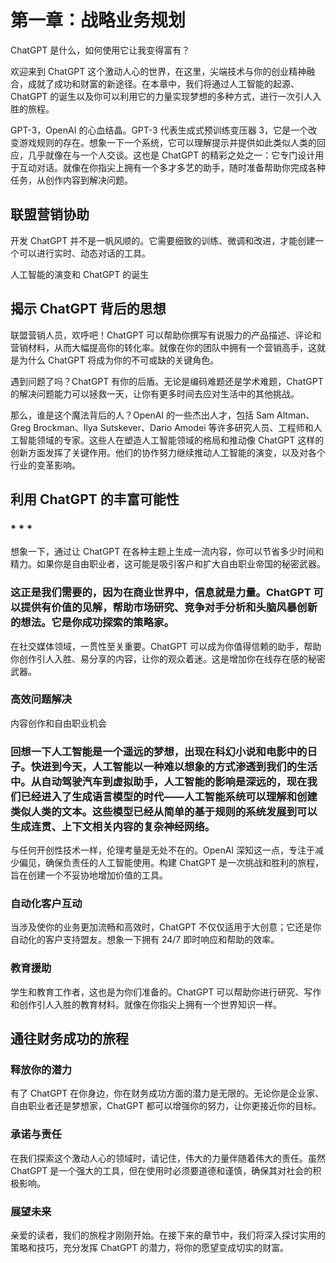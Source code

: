 # 第一章：战略业务规划

ChatGPT 是什么，如何使用它让我变得富有？

欢迎来到 ChatGPT 这个激动人心的世界，在这里，尖端技术与你的创业精神融合，成就了成功和财富的新途径。在本章中，我们将通过人工智能的起源、ChatGPT 的诞生以及你可以利用它的力量实现梦想的多种方式，进行一次引人入胜的旅程。

GPT-3，OpenAI 的心血结晶。GPT-3 代表生成式预训练变压器 3，它是一个改变游戏规则的存在。想象一下一个系统，它可以理解提示并提供如此类似人类的回应，几乎就像在与一个人交谈。这也是 ChatGPT 的精彩之处之一：它专门设计用于互动对话。就像在你指尖上拥有一个多才多艺的助手，随时准备帮助你完成各种任务，从创作内容到解决问题。

## 联盟营销协助

开发 ChatGPT 并不是一帆风顺的。它需要细致的训练、微调和改进，才能创建一个可以进行实时、动态对话的工具。

人工智能的演变和 ChatGPT 的诞生

## 揭示 ChatGPT 背后的思想

联盟营销人员，欢呼吧！ChatGPT 可以帮助你撰写有说服力的产品描述、评论和营销材料，从而大幅提高你的转化率。就像在你的团队中拥有一个营销高手，这就是为什么 ChatGPT 将成为你的不可或缺的关键角色。

遇到问题了吗？ChatGPT 有你的后盾。无论是编码难题还是学术难题，ChatGPT 的解决问题能力可以拯救一天，让你有更多时间去应对生活中的其他挑战。

那么，谁是这个魔法背后的人？OpenAI 的一些杰出人才，包括 Sam Altman、Greg Brockman、Ilya Sutskever、Dario Amodei 等许多研究人员、工程师和人工智能领域的专家。这些人在塑造人工智能领域的格局和推动像 ChatGPT 这样的创新方面发挥了关键作用。他们的协作努力继续推动人工智能的演变，以及对各个行业的变革影响。

## 利用 ChatGPT 的丰富可能性

### * * *

想象一下，通过让 ChatGPT 在各种主题上生成一流内容，你可以节省多少时间和精力。如果你是自由职业者，这可能是吸引客户和扩大自由职业帝国的秘密武器。

### 这正是我们需要的，因为在商业世界中，信息就是力量。ChatGPT 可以提供有价值的见解，帮助市场研究、竞争对手分析和头脑风暴创新的想法。它是你成功探索的策略家。

在社交媒体领域，一贯性至关重要。ChatGPT 可以成为你值得信赖的助手，帮助你创作引人入胜、易分享的内容，让你的观众着迷。这是增加你在线存在感的秘密武器。

### 高效问题解决

内容创作和自由职业机会

### 回想一下人工智能是一个遥远的梦想，出现在科幻小说和电影中的日子。快进到今天，人工智能以一种难以想象的方式渗透到我们的生活中。从自动驾驶汽车到虚拟助手，人工智能的影响是深远的，现在我们已经进入了生成语言模型的时代——人工智能系统可以理解和创建类似人类的文本。这些模型已经从简单的基于规则的系统发展到可以生成连贯、上下文相关内容的复杂神经网络。

与任何开创性技术一样，伦理考量是无处不在的。OpenAI 深知这一点，专注于减少偏见，确保负责任的人工智能使用。构建 ChatGPT 是一次挑战和胜利的旅程，旨在创建一个不妥协地增加价值的工具。

### 自动化客户互动

当涉及使你的业务更加流畅和高效时，ChatGPT 不仅仅适用于大创意；它还是你自动化的客户支持盟友。想象一下拥有 24/7 即时响应和帮助的效率。

### 教育援助

学生和教育工作者，这也是为你们准备的。ChatGPT 可以帮助你进行研究、写作和创作引人入胜的教育材料。就像在你指尖上拥有一个世界知识一样。

## 通往财务成功的旅程

### 释放你的潜力

有了 ChatGPT 在你身边，你在财务成功方面的潜力是无限的。无论你是企业家、自由职业者还是梦想家，ChatGPT 都可以增强你的努力，让你更接近你的目标。

### 承诺与责任

在我们探索这个激动人心的领域时，请记住，伟大的力量伴随着伟大的责任。虽然 ChatGPT 是一个强大的工具，但在使用时必须要道德和谨慎，确保其对社会的积极影响。

### 展望未来

亲爱的读者，我们的旅程才刚刚开始。在接下来的章节中，我们将深入探讨实用的策略和技巧，充分发挥 ChatGPT 的潜力，将你的愿望变成切实的财富。
